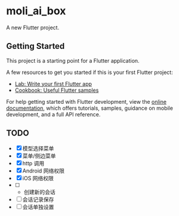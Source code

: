 # moli_ai_box

A new Flutter project.

## Getting Started

This project is a starting point for a Flutter application.

A few resources to get you started if this is your first Flutter project:

- [Lab: Write your first Flutter app](https://docs.flutter.dev/get-started/codelab)
- [Cookbook: Useful Flutter samples](https://docs.flutter.dev/cookbook)

For help getting started with Flutter development, view the
[online documentation](https://docs.flutter.dev/), which offers tutorials,
samples, guidance on mobile development, and a full API reference.

## TODO

- [x] 模型选择菜单  
- [x] 菜单/侧边菜单
- [x] http 调用  
- [x] Android 网络权限
- [x] iOS 网络权限
- [ ] + 创建新的会话
- [ ] 会话记录保存
- [ ] 会话单独设置

